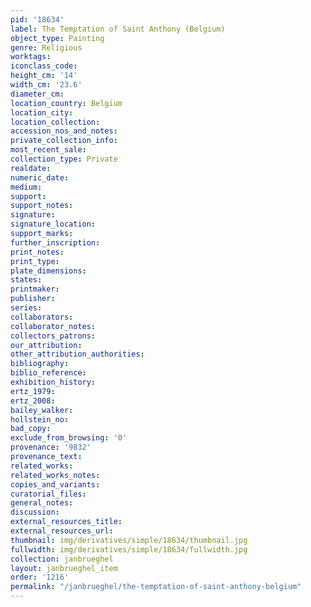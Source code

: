 ```yaml
---
pid: '18634'
label: The Temptation of Saint Anthony (Belgium)
object_type: Painting
genre: Religious
worktags:
iconclass_code:
height_cm: '14'
width_cm: '23.6'
diameter_cm:
location_country: Belgium
location_city:
location_collection:
accession_nos_and_notes:
private_collection_info:
most_recent_sale:
collection_type: Private
realdate:
numeric_date:
medium:
support:
support_notes:
signature:
signature_location:
support_marks:
further_inscription:
print_notes:
print_type:
plate_dimensions:
states:
printmaker:
publisher:
series:
collaborators:
collaborator_notes:
collectors_patrons:
our_attribution:
other_attribution_authorities:
bibliography:
biblio_reference:
exhibition_history:
ertz_1979:
ertz_2008:
bailey_walker:
hollstein_no:
bad_copy:
exclude_from_browsing: '0'
provenance: '9832'
provenance_text:
related_works:
related_works_notes:
copies_and_variants:
curatorial_files:
general_notes:
discussion:
external_resources_title:
external_resources_url:
thumbnail: img/derivatives/simple/18634/thumbnail.jpg
fullwidth: img/derivatives/simple/18634/fullwidth.jpg
collection: janbrueghel
layout: janbrueghel_item
order: '1216'
permalink: "/janbrueghel/the-temptation-of-saint-anthony-belgium"
---
```

